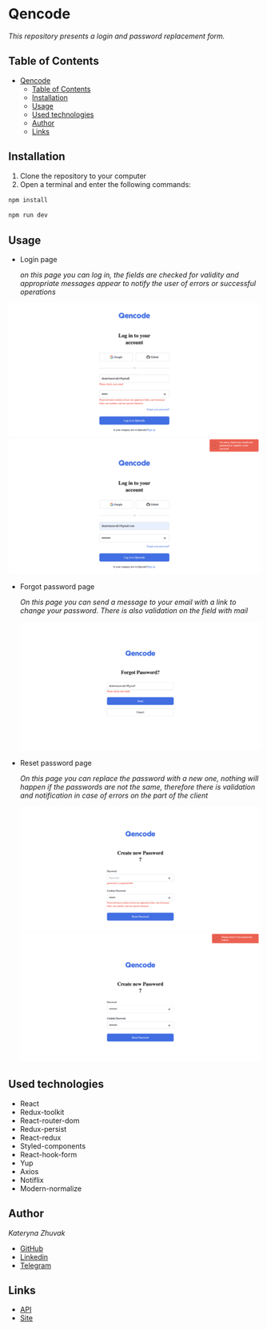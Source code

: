 # Qencode

*This repository presents a login and password replacement form.*

## Table of Contents

- [Qencode](#qencode)
  - [Table of Contents](#table-of-contents)
  - [Installation](#installation)
  - [Usage](#usage)
  - [Used technologies](#used-technologies)
  - [Author](#author)
  - [Links](#links)


## Installation

1. Clone the repository to your computer
2. Open a terminal and enter the following commands: 
```JavaScript
npm install
```
```JavaScript
npm run dev
```

## Usage

+ Login page
  
  *on this page you can log in, the fields are checked for validity and appropriate messages appear to notify the user of errors or successful operations*

![validate](./public//log_in_validate.png)
![errors](./public//log_in_error.png)

+ Forgot password page
  
  *On this page you can send a message to your email with a link to change your password.  There is also validation on the field with mail*

  ![validate](./public//forgot_password.png)

+ Reset password page
  
  *On this page you can replace the password with a new one, nothing will happen if the passwords are not the same, therefore there is validation and notification in case of errors on the part of the client*

  ![validate](./public/reset_validate.png)
  ![error](./public/reset_error.png)

## Used technologies

+ React
+ Redux-toolkit
+ React-router-dom
+ Redux-persist
+ React-redux
+ Styled-components
+ React-hook-form
+ Yup
+ Axios
+ Notiflix
+ Modern-normalize

## Author

*Kateryna Zhuvak*

+ [GitHub](https://github.com/KaterynaZhuvak)
+ [Linkedin](https://www.linkedin.com/in/kateryna-zhuvak/)
+ [Telegram](https://t.me/KaterynaZhuvak)

## Links

+ [API](https://auth-qa.qencode.com/v1/auth-api-references)
+ [Site](https://qencode-form.netlify.app/)



